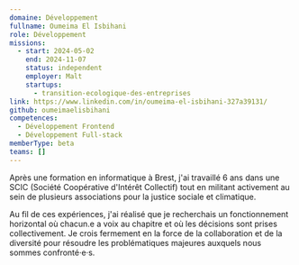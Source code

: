 ```yaml
---
domaine: Développement
fullname: Oumeima El Isbihani
role: Développement
missions:
  - start: 2024-05-02
    end: 2024-11-07
    status: independent
    employer: Malt
    startups:
      - transition-ecologique-des-entreprises
link: https://www.linkedin.com/in/oumeima-el-isbihani-327a39131/
github: oumeimaelisbihani
competences:
  - Développement Frontend
  - Développement Full-stack
memberType: beta
teams: []
---
```

Après une formation en informatique à Brest, j'ai travaillé 6 ans dans une SCIC (Société Coopérative d'Intérêt Collectif) tout en militant activement au sein de plusieurs associations pour la justice sociale et climatique.

Au fil de ces expériences, j'ai réalisé que je recherchais un fonctionnement horizontal où chacun.e a voix au chapitre et où les décisions sont prises collectivement. Je crois fermement en la force de la collaboration et de la diversité pour résoudre les problématiques majeures auxquels nous sommes confronté·e·s.
